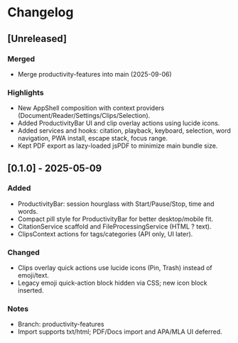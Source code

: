 # Changelog

## [Unreleased]
### Merged
- Merge productivity-features into main (2025-09-06)

### Highlights
- New AppShell composition with context providers (Document/Reader/Settings/Clips/Selection).
- Added ProductivityBar UI and clip overlay actions using lucide icons.
- Added services and hooks: citation, playback, keyboard, selection, word navigation, PWA install, escape stack, focus range.
- Kept PDF export as lazy-loaded jsPDF to minimize main bundle size.

## [0.1.0] - 2025-05-09
### Added
- ProductivityBar: session hourglass with Start/Pause/Stop, time and words.
- Compact pill style for ProductivityBar for better desktop/mobile fit.
- CitationService scaffold and FileProcessingService (HTML ? text).
- ClipsContext actions for tags/categories (API only, UI later).

### Changed
- Clips overlay quick actions use lucide icons (Pin, Trash) instead of emoji/text.
- Legacy emoji quick-action block hidden via CSS; new icon block inserted.

### Notes
- Branch: productivity-features
- Import supports txt/html; PDF/Docs import and APA/MLA UI deferred.

